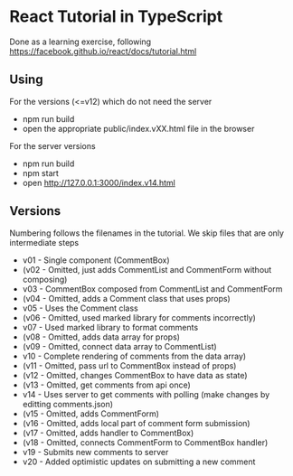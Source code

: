 # React Tutorial in TypeScript

Done as a learning exercise, following https://facebook.github.io/react/docs/tutorial.html

## Using

For the versions (<=v12) which do not need the server

* npm run build
* open the appropriate public/index.vXX.html file in the browser

For the server versions

* npm run build
* npm start
* open http://127.0.0.1:3000/index.v14.html

## Versions

Numbering follows the filenames in the tutorial. We skip files that are only intermediate steps

* v01 - Single component (CommentBox)
* (v02 - Omitted, just adds CommentList and CommentForm without composing)
* v03 - CommentBox composed from CommentList and CommentForm
* (v04 - Omitted, adds a Comment class that uses props)
* v05 - Uses the Comment class
* (v06 - Omitted, used marked library for comments incorrectly)
* v07 - Used marked library to format comments
* (v08 - Omitted, adds data array for props)
* (v09 - Omitted, connect data array to CommentList)
* v10 - Complete rendering of comments from the data array)
* (v11 - Omitted, pass url to CommentBox instead of props)
* (v12 - Omitted, changes CommentBox to have data as state)
* (v13 - Omitted, get comments from api once)
* v14 - Uses server to get comments with polling (make changes by editting comments.json)
* (v15 - Omitted, adds CommentForm)
* (v16 - Omitted, adds local part of comment form submission)
* (v17 - Omitted, adds handler to CommentBox)
* (v18 - Omitted, connects CommentForm to CommentBox handler)
* v19 - Submits new comments to server
* v20 - Added optimistic updates on submitting a new comment
